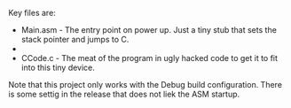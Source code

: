 Key files are:

* Main.asm - The  entry point on power up. Just a tiny stub that sets the stack pointer and jumps to C.
* 
* CCode.c  - The meat of the program in ugly hacked code to get it to fit into this tiny device. 

Note that this project only works with the Debug build configuration. There is some settig in the release that does not 
liek the ASM startup. 
